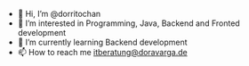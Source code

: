 - 👋 Hi, I’m @dorritochan
- 👀 I’m interested in Programming, Java, Backend and Fronted development
- 🌱 I’m currently learning Backend development
- 📫 How to reach me itberatung@doravarga.de

<!---
dorritochan/dorritochan is a ✨ special ✨ repository because its `README.md` (this file) appears on your GitHub profile.
You can click the Preview link to take a look at your changes.
--->
